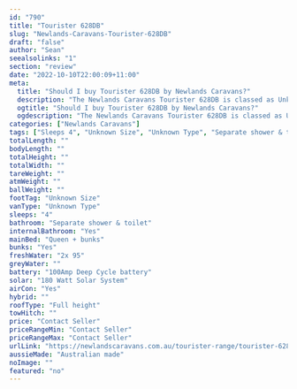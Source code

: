 ```yaml
---
id: "790"
title: "Tourister 628DB"
slug: "Newlands-Caravans-Tourister-628DB"
draft: "false"
author: "Sean"
seealsolinks: "1"
section: "review"
date: "2022-10-10T22:00:09+11:00"
meta:
  title: "Should I buy Tourister 628DB by Newlands Caravans?"
  description: "The Newlands Caravans Tourister 628DB is classed as Unknown Type, and sleeps 4 people. It is Australian made and comes in at Unknown Size. It generally has Separate shower & toilet."
  ogtitle: "Should I buy Tourister 628DB by Newlands Caravans?"
  ogdescription: "The Newlands Caravans Tourister 628DB is classed as Unknown Type, and sleeps 4 people. It is Australian made and comes in at Unknown Size. It generally has Separate shower & toilet."
categories: ["Newlands Caravans"]
tags: ["Sleeps 4", "Unknown Size", "Unknown Type", "Separate shower & toilet", "Full height", "Price Unknown", "Australian made"]
totalLength: ""
bodyLength: ""
totalHeight: ""
totalWidth: ""
tareWeight: ""
atmWeight: ""
ballWeight: ""
footTag: "Unknown Size"
vanType: "Unknown Type"
sleeps: "4"
bathroom: "Separate shower & toilet"
internalBathroom: "Yes"
mainBed: "Queen + bunks"
bunks: "Yes"
freshWater: "2x 95"
greyWater: ""
battery: "100Amp Deep Cycle battery"
solar: "180 Watt Solar System"
airCon: "Yes"
hybrid: ""
roofType: "Full height"
towHitch: ""
price: "Contact Seller"
priceRangeMin: "Contact Seller"
priceRangeMax: "Contact Seller"
urlLink: "https://newlandscaravans.com.au/tourister-range/tourister-628db/"
aussieMade: "Australian made"
noImage: ""
featured: "no"
---
```

